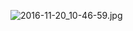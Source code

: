 ![2016-11-20_10-46-59.jpg](https://cdn.uptmr.com/upupmo-article/mac/basic/mac-system-49-multi-screen-dock.png)
